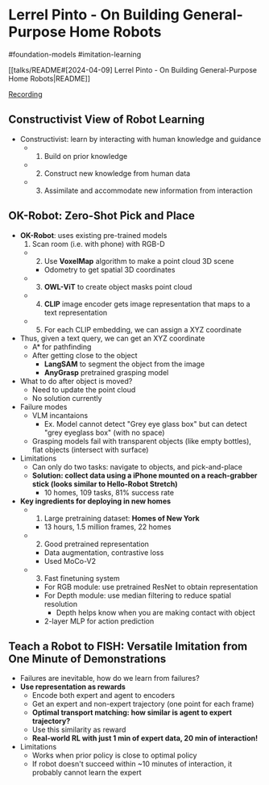 # Lerrel Pinto - On Building General-Purpose Home Robots

#foundation-models
#imitation-learning

[[talks/README#[2024-04-09] Lerrel Pinto - On Building General-Purpose Home Robots|README]]

[Recording](https://www.youtube.com/watch?v=ETSKgiW76dg)

## Constructivist View of Robot Learning

- Constructivist: learn by interacting with human knowledge and guidance
    - 1) Build on prior knowledge
    - 2) Construct new knowledge from human data
    - 3) Assimilate and accommodate new information from interaction

## OK-Robot: Zero-Shot Pick and Place

- **OK-Robot**: uses existing pre-trained models
    1. Scan room (i.e. with phone) with RGB-D
    - 2) Use **VoxelMap** algorithm to make a point cloud 3D scene
        - Odometry to get spatial 3D coordinates
    - 3) **OWL-ViT** to create object masks point cloud
    - 4) **CLIP** image encoder gets image representation that maps to a text representation
    - 5) For each CLIP embedding, we can assign a XYZ coordinate
- Thus, given a text query, we can get an XYZ coordinate
    - A* for pathfinding
    - After getting close to the object
        - **LangSAM** to segment the object from the image
        - **AnyGrasp** pretrained grasping model
- What to do after object is moved?
    - Need to update the point cloud
    - No solution currently
- Failure modes
    - VLM incantaions
        - Ex. Model cannot detect "Grey eye glass box" but can detect "grey eyeglass box" (with no space)
    - Grasping models fail with transparent objects (like empty bottles), flat objects (intersect with surface)
- Limitations
    - Can only do two tasks: navigate to objects, and pick-and-place
    - **Solution: collect data using a iPhone mounted on a reach-grabber stick (looks similar to Hello-Robot Stretch)**
        - 10 homes, 109 tasks, 81% success rate
- **Key ingredients for deploying in new homes**
    - 1) Large pretraining dataset: **Homes of New York**
        - 13 hours, 1.5 million frames, 22 homes
    - 2) Good pretrained representation
        - Data augmentation, contrastive loss
        - Used MoCo-V2
    - 3) Fast finetuning system
        - For RGB module: use pretrained ResNet to obtain representation
        - For Depth module: use median filtering to reduce spatial resolution
            - Depth helps know when you are making contact with object
        - 2-layer MLP for action prediction

## Teach a Robot to FISH: Versatile Imitation from One Minute of Demonstrations

- Failures are inevitable, how do we learn from failures?
- **Use representation as rewards**
    - Encode both expert and agent to encoders
    - Get an expert and non-expert trajectory (one point for each frame)
    - **Optimal transport matching: how similar is agent to expert trajectory?**
    - Use this similarity as reward
    - **Real-world RL with just 1 min of expert data, 20 min of interaction!**
- Limitations
    - Works when prior policy is close to optimal policy
    - If robot doesn't succeed within ~10 minutes of interaction, it probably cannot learn the expert
